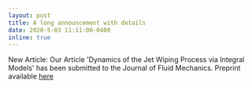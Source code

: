 ```yaml
---
layout: post
title: A long announcement with details
date: 2020-5-03 11:11:00-0400
inline: true
---
```



New Article: Our Article 'Dynamics of the Jet Wiping Process
via Integral Models' has been submitted to the Journal 
 of Fluid Mechanics. 
 Preprint available [here](https://arxiv.org/abs/2004.13400)
